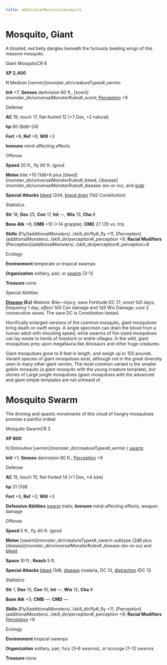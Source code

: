 ```yaml
---
title: additionalMonsters/mosquito
---
```

# Mosquito, Giant

A bloated, red belly dangles beneath the furiously beating wings of this massive mosquito.

Giant MosquitoCR 6

**XP 2,400**

N Medium [vermin](monster_dir/creatureTypes#_vermin

**Init** +7; **Senses** darkvision 60 ft., [scent](monster_dir/universalMonsterRules#_scent; [Perception](additionalMonsters/../skill_dir/perception#_perception) +9

Defense

**AC** 19, touch 17, flat-footed 12 (+7 Dex, +2 natural)

**hp** 60 (8d8+24)

**Fort** +9, **Ref** +9, **Will** +3

**Immune** mind-affecting effects

Offense

**Speed** 20 ft., fly 60 ft. (good

**Melee** bite +10 (1d8+6 plus [bleed](monster_dir/universalMonsterRules#_bleed, [disease](monster_dir/universalMonsterRules#_disease-(ex-or-su), and [grab](monster_dir/universalMonsterRules#_grab)

**Special Attacks** [bleed](monster_dir/universalMonsterRules#_bleed) (2d4, [blood drain](monster_dir/universalMonsterRules#_blood-drain) (1d2 Constitution)

Statistics

**Str** 18, **Dex** 25, **Con** 17, **Int** —, **Wis** 13, **Cha** 6

**Base Atk** +6; **CMB** +10 (+14 grapple); **CMD** 27 (35 vs. trip

**Skills** [Fly](additionalMonsters/../skill_dir/fly#_fly +11, [Perception](additionalMonsters/../skill_dir/perception#_perception +9; **Racial Modifiers** [Perception](additionalMonsters/../skill_dir/perception#_perception+8

Ecology

**Environment** temperate or tropical swamps

**Organization** solitary, pair, or [swarm](monster_dir/creatureTypes#_swarm-subtype) (3–12

**Treasure** none

Special Abilities

**[Disease](monster_dir/universalMonsterRules#_disease-(ex-or-su)) (Ex)** _Malaria_: Bite—injury; _save_ Fortitude DC 17; _onset_ 1d3 days; _frequency_ 1 day; _effect_ 1d3 Con damage and 1d3 Wis Damage; _cure_ 2 consecutive saves. The save DC is Constitution-based.

Horrifically enlarged versions of the common mosquito, giant mosquitoes bring death on swift wings. A single specimen can drain the blood from a human adult with shocking speed, while swarms of fist-sized mosquitoes can lay waste to herds of livestock or entire villages. In the wild, giant mosquitoes prey upon megafauna like dinosaurs and other huge creatures.

Giant mosquitoes grow to 6 feet in length, and weigh up to 150 pounds. Variant species of giant mosquitoes exist, although not in the great diversity seen in many other giant vermin. The most common variant is the smaller goblin mosquito (a giant mosquito with the young creature template), but stories of Large jungle mosquitoes (giant mosquitoes with the advanced and giant simple templates are not unheard of.

# Mosquito Swarm

The droning and spastic movements of this cloud of hungry mosquitoes promise a painful ordeal.

Mosquito SwarmCR 3

**XP 800**

N Diminutive [vermin](monster_dir/creatureTypes#_vermin ( [swarm](monster_dir/creatureTypes#_swarm-subtype)

**Init** +1; **Senses** darkvision 60 ft.; [Perception](additionalMonsters/../skill_dir/perception#_perception) +9

Defense

**AC** 15, touch 15, flat-footed 14 (+1 Dex, +4 size)

**hp** 31 (7d8

**Fort** +5, **Ref** +3, **Will** +3

**Defensive Abilities** [swarm](monster_dir/creatureTypes#_swarm-subtype) traits; **Immune** mind-affecting effects, weapon damage

Offense

**Speed** 5 ft., fly 40 ft. (good

**Melee** [swarm](monster_dir/creatureTypes#_swarm-subtype (2d6 plus [disease](monster_dir/universalMonsterRules#_disease-(ex-or-su) and [bleed](monster_dir/universalMonsterRules#_bleed)

**Space** 10 ft.; **Reach** 5 ft.

**Special Attacks** [bleed](monster_dir/universalMonsterRules#_bleed) (1d6, [disease](monster_dir/universalMonsterRules#_disease-(ex-or-su)) (malaria, DC 13, [distraction](monster_dir/universalMonsterRules#_distraction) (DC 13

Statistics

**Str** 1, **Dex** 13, **Con** 10, **Int** —, **Wis** 12, **Cha** 9

**Base Atk** +5; **CMB** —; **CMD** —

**Skills** [Fly](additionalMonsters/../skill_dir/fly#_fly +11, [Perception](additionalMonsters/../skill_dir/perception#_perception +9; **Racial Modifiers** [Perception](additionalMonsters/../skill_dir/perception#_perception) +8

Ecology

**Environment** tropical swamps

**Organization** solitary, pair, fury (3–6 swarms), or scourge (7–12 swarms

**Treasure** none

